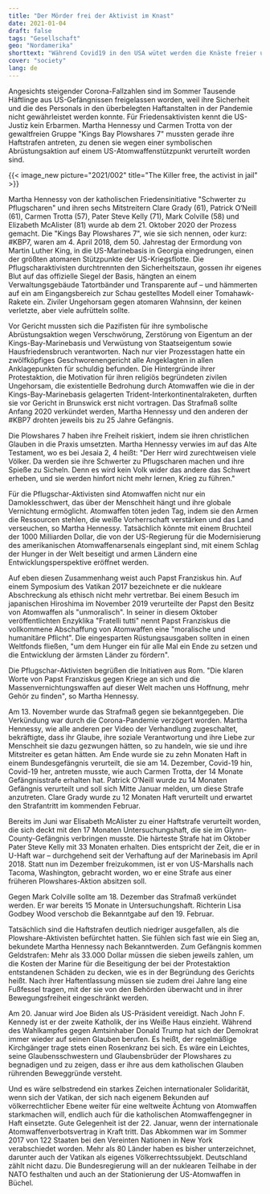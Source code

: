 ```yaml
---
title: "Der Mörder frei der Aktivist im Knast"
date: 2021-01-04
draft: false
tags: "Gesellschaft"
geo: "Nordamerika"
shorttext: "Während Covid19 in den USA wütet werden die Knäste freier und man steckt Friedenaktivisten zum Austausch mit Dealern in die Knäste."
cover: "society"
lang: de
---
```


Angesichts steigender Corona-Fallzahlen sind im Sommer Tausende Häftlinge aus US-Gefängnissen freigelassen worden, weil ihre Sicherheit und die des Personals in den überbelegten Haftanstalten in der Pandemie nicht gewährleistet werden konnte. Für Friedensaktivisten kennt die US-Justiz kein Erbarmen. Martha Hennessy und Carmen Trotta von der gewaltfreien Gruppe "Kings Bay Plowshares 7" mussten gerade ihre Haftstrafen antreten, zu denen sie wegen einer symbolischen Abrüstungsaktion auf einem US-Atomwaffenstützpunkt verurteilt worden sind.

{{< image_new picture="2021/002" title="The Killer free, the activist in jail" >}}

Martha Hennessy von der katholischen Friedensinitiative "Schwerter zu Pflugscharen" und ihren sechs Mitstreitern Clare Grady (61), Patrick O‘Neill (61), Carmen Trotta (57), Pater Steve Kelly (71), Mark Colville (58) und Elizabeth McAlister (81) wurde ab dem 21. Oktober 2020 der Prozess gemacht. Die "Kings Bay Plowshares 7", wie sie sich nennen, oder kurz: #KBP7, waren am 4. April 2018, dem 50. Jahrestag der Ermordung von Martin Luther King, in die US-Marinebasis in Georgia eingedrungen, einen der größten atomaren Stützpunkte der US-Kriegsflotte. Die Pflugscharaktivisten durchtrennten den Sicherheitszaun, gossen ihr eigenes Blut auf das offizielle Siegel der Basis, hängten an einem Verwaltungsgebäude Tatortbänder und Transparente auf – und hämmerten auf ein am Eingangsbereich zur Schau gestelltes Modell einer Tomahawk-Rakete ein. Ziviler Ungehorsam gegen atomaren Wahnsinn, der keinen verletzte, aber viele aufrütteln sollte.

Vor Gericht mussten sich die Pazifisten für ihre symbolische Abrüstungsaktion wegen Verschwörung, Zerstörung von Eigentum an der Kings-Bay-Marinebasis und Verwüstung von Staatseigentum sowie Hausfriedensbruch verantworten. Nach nur vier Prozesstagen hatte ein zwölfköpfiges Geschworenengericht alle Angeklagten in allen Anklagepunkten für schuldig befunden. Die Hintergründe ihrer Protestaktion, die Motivation für ihren religiös begründeten zivilen Ungehorsam, die existentielle Bedrohung durch Atomwaffen wie die in der Kings-Bay-Marinebasis gelagerten Trident-Interkontinentalraketen, durften sie vor Gericht in Brunswick erst nicht vortragen. Das Strafmaß sollte Anfang 2020 verkündet werden, Martha Hennessy und den anderen der #KBP7 drohten jeweils bis zu 25 Jahre Gefängnis.

Die Plowshares 7 haben ihre Freiheit riskiert, indem sie ihren christlichen Glauben in die Praxis umsetzten. Martha Hennessy verwies im auf das Alte Testament, wo es bei Jesaia 2, 4 heißt: "Der Herr wird zurechtweisen viele Völker. Da werden sie ihre Schwerter zu Pflugscharen machen und ihre Spieße zu Sicheln. Denn es wird kein Volk wider das andere das Schwert erheben, und sie werden hinfort nicht mehr lernen, Krieg zu führen."

Für die Pflugschar-Aktivisten sind Atomwaffen nicht nur ein Damoklesschwert, das über der Menschheit hängt und ihre globale Vernichtung ermöglicht. Atomwaffen töten jeden Tag, indem sie den Armen die Ressourcen stehlen, die weiße Vorherrschaft verstärken und das Land verseuchen, so Martha Hennessy. Tatsächlich könnte mit einem Bruchteil der 1000 Milliarden Dollar, die von der US-Regierung für die Modernisierung des amerikanischen Atomwaffenarsenals eingeplant sind, mit einem Schlag der Hunger in der Welt beseitigt und armen Ländern eine Entwicklungsperspektive eröffnet werden.

Auf eben diesen Zusammenhang weist auch Papst Franziskus hin. Auf einem Symposium des Vatikan 2017 bezeichnete er die nukleare Abschreckung als ethisch nicht mehr vertretbar. Bei einem Besuch im japanischen Hiroshima im November 2019 verurteilte der Papst den Besitz von Atomwaffen als "unmoralisch". In seiner in diesem Oktober veröffentlichten Enzyklika "Fratelli tutti" nennt Papst Franziskus die vollkommene Abschaffung von Atomwaffen eine "moralische und humanitäre Pflicht". Die eingesparten Rüstungsausgaben sollten in einen Weltfonds fließen, "um dem Hunger ein für alle Mal ein Ende zu setzen und die Entwicklung der ärmsten Länder zu fördern".

Die Pflugschar-Aktivisten begrüßen die Initiativen aus Rom. "Die klaren Worte von Papst Franziskus gegen Kriege an sich und die Massenvernichtungswaffen auf dieser Welt machen uns Hoffnung, mehr Gehör zu finden", so Martha Hennessy.

Am 13. November wurde das Strafmaß gegen sie bekanntgegeben. Die Verkündung war durch die Corona-Pandemie verzögert worden. Martha Hennessy, wie alle anderen per Video der Verhandlung zugeschaltet, bekräftigte, dass ihr Glaube, ihre soziale Verantwortung und ihre Liebe zur Menschheit sie dazu gezwungen hätten, so zu handeln, wie sie und ihre Mitstreiter es getan hätten. Am Ende wurde sie zu zehn Monaten Haft in einem Bundesgefängnis verurteilt, die sie am 14. Dezember, Covid-19 hin, Covid-19 her, antreten musste, wie auch Carmen Trotta, der 14 Monate Gefängnisstrafe erhalten hat. Patrick O’Neill wurde zu 14 Monaten Gefängnis verurteilt und soll sich Mitte Januar melden, um diese Strafe anzutreten. Clare Grady wurde zu 12 Monaten Haft verurteilt und erwartet den Strafantritt im kommenden Februar.

Bereits im Juni war Elisabeth McAlister zu einer Haftstrafe verurteilt worden, die sich deckt mit den 17 Monaten Untersuchungshaft, die sie im Glynn-County-Gefängnis verbringen musste. Die härteste Strafe hat im Oktober Pater Steve Kelly mit 33 Monaten erhalten. Dies entspricht der Zeit, die er in U-Haft war – durchgehend seit der Verhaftung auf der Marinebasis im April 2018. Statt nun im Dezember freizukommen, ist er von US-Marshalls nach Tacoma, Washington, gebracht worden, wo er eine Strafe aus einer früheren Plowshares-Aktion absitzen soll.

Gegen Mark Colville sollte am 18. Dezember das Strafmaß verkündet werden. Er war bereits 15 Monate in Untersuchungshaft. Richterin Lisa Godbey Wood verschob die Bekanntgabe auf den 19. Februar.

Tatsächlich sind die Haftstrafen deutlich niedriger ausgefallen, als die Plowshare-Aktivisten befürchtet hatten. Sie fühlen sich fast wie ein Sieg an, bekundete Martha Hennessy nach Bekanntwerden. Zum Gefängnis kommen Geldstrafen: Mehr als 33.000 Dollar müssen die sieben jeweils zahlen, um die Kosten der Marine für die Beseitigung der bei der Protestaktion entstandenen Schäden zu decken, wie es in der Begründung des Gerichts heißt. Nach ihrer Haftentlassung müssen sie zudem drei Jahre lang eine Fußfessel tragen, mit der sie von den Behörden überwacht und in ihrer Bewegungsfreiheit eingeschränkt werden.

Am 20. Januar wird Joe Biden als US-Präsident vereidigt. Nach John F. Kennedy ist er der zweite Katholik, der ins Weiße Haus einzieht. Während des Wahlkampfes gegen Amtsinhaber Donald Trump hat sich der Demokrat immer wieder auf seinen Glauben berufen. Es heißt, der regelmäßige Kirchgänger trage stets einen Rosenkranz bei sich. Es wäre ein Leichtes, seine Glaubensschwestern und Glaubensbrüder der Plowshares zu begnadigen und zu zeigen, dass er ihre aus dem katholischen Glauben rührenden Beweggründe versteht.

Und es wäre selbstredend ein starkes Zeichen internationaler Solidarität, wenn sich der Vatikan, der sich nach eigenem Bekunden auf völkerrechtlicher Ebene weiter für eine weltweite Ächtung von Atomwaffen starkmachen will, endlich auch für die katholischen Atomwaffengegner in Haft einsetzte. Gute Gelegenheit ist der 22. Januar, wenn der internationale Atomwaffenverbotsvertrag in Kraft tritt. Das Abkommen war im Sommer 2017 von 122 Staaten bei den Vereinten Nationen in New York verabschiedet worden. Mehr als 80 Länder haben es bisher unterzeichnet, darunter auch der Vatikan als eigenes Völkerrechtssubjekt. Deutschland zählt nicht dazu. Die Bundesregierung will an der nuklearen Teilhabe in der NATO festhalten und auch an der Stationierung der US-Atomwaffen in Büchel.
